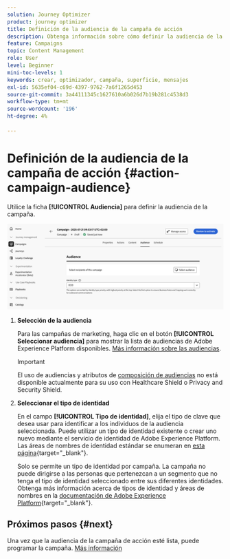 ```yaml
---
solution: Journey Optimizer
product: journey optimizer
title: Definición de la audiencia de la campaña de acción
description: Obtenga información sobre cómo definir la audiencia de la campaña de acción.
feature: Campaigns
topic: Content Management
role: User
level: Beginner
mini-toc-levels: 1
keywords: crear, optimizador, campaña, superficie, mensajes
exl-id: 5635ef04-c69d-4397-9762-7a6f1265d453
source-git-commit: 3a44111345c1627610a6b026d7b19b281c4538d3
workflow-type: tm+mt
source-wordcount: '196'
ht-degree: 4%

---
```


# Definición de la audiencia de la campaña de acción {#action-campaign-audience}

Utilice la ficha **[!UICONTROL Audiencia]** para definir la audiencia de la campaña.

![](assets/campaign-audience.png)

1. **Selección de la audiencia**

   Para las campañas de marketing, haga clic en el botón **[!UICONTROL Seleccionar audiencia]** para mostrar la lista de audiencias de Adobe Experience Platform disponibles. [Más información sobre las audiencias](../audience/about-audiences.md).

   >[!IMPORTANT]
   >
   >El uso de audiencias y atributos de [composición de audiencias](../audience/get-started-audience-orchestration.md) no está disponible actualmente para su uso con Healthcare Shield o Privacy and Security Shield.

1. **Seleccionar el tipo de identidad**

   En el campo **[!UICONTROL Tipo de identidad]**, elija el tipo de clave que desea usar para identificar a los individuos de la audiencia seleccionada. Puede utilizar un tipo de identidad existente o crear uno nuevo mediante el servicio de identidad de Adobe Experience Platform. Las áreas de nombres de identidad estándar se enumeran en [esta página](https://experienceleague.adobe.com/es/docs/experience-platform/identity/features/namespaces#standard){target="_blank"}.

   Solo se permite un tipo de identidad por campaña. La campaña no puede dirigirse a las personas que pertenezcan a un segmento que no tenga el tipo de identidad seleccionado entre sus diferentes identidades. Obtenga más información acerca de tipos de identidad y áreas de nombres en la [documentación de Adobe Experience Platform](https://experienceleague.adobe.com/docs/experience-platform/identity/home.html?lang=es){target="_blank"}.

## Próximos pasos {#next}

Una vez que la audiencia de la campaña de acción esté lista, puede programar la campaña. [Más información](campaign-schedule.md)
